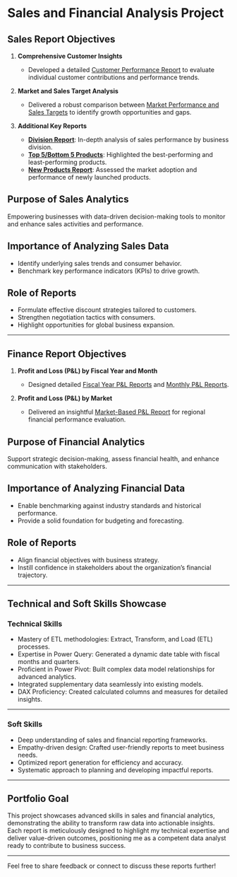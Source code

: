 # Sales and Financial Analysis Project

## Sales Report Objectives  

1. **Comprehensive Customer Insights**  
   - Developed a detailed [Customer Performance Report](https://github.com/prudhvi1029/Excel-Sales-Analytics/blob/main/Sales_Reports/Customer%20Performance%20Report.pdf) to evaluate individual customer contributions and performance trends.  

2. **Market and Sales Target Analysis**  
   - Delivered a robust comparison between [Market Performance and Sales Targets](https://github.com/prudhvi1029/Excel-Sales-Analytics/blob/main/Sales_Reports/Market%20Performance%20vs%20Target%20Report.pdf) to identify growth opportunities and gaps.  

3. **Additional Key Reports**  
   - **[Division Report](https://github.com/prudhvi1029/Excel-Sales-Analytics/blob/main/Sales_Reports/Division%20Report.pdf)**: In-depth analysis of sales performance by business division.  
   - **[Top 5/Bottom 5 Products](https://github.com/prudhvi1029/Excel-Sales-Analytics/blob/main/Sales_Reports/top%205%20bottom%205.pdf)**: Highlighted the best-performing and least-performing products.  
   - **[New Products Report](https://github.com/prudhvi1029/Excel-Sales-Analytics/blob/main/Sales_Reports/New%20Products%202021.pdf)**: Assessed the market adoption and performance of newly launched products.  



## Purpose of Sales Analytics  
Empowering businesses with data-driven decision-making tools to monitor and enhance sales activities and performance.  



## Importance of Analyzing Sales Data  
- Identify underlying sales trends and consumer behavior.  
- Benchmark key performance indicators (KPIs) to drive growth.  



## Role of Reports  
- Formulate effective discount strategies tailored to customers.  
- Strengthen negotiation tactics with consumers.  
- Highlight opportunities for global business expansion.  

---

## Finance Report Objectives  

1. **Profit and Loss (P&L) by Fiscal Year and Month**  
   - Designed detailed [Fiscal Year P&L Reports](https://github.com/KirandeepMarala/Excel-Sales_Analysis/blob/main/P%26L%20Statement%20by%20Fiscal%20Year.pdf) and [Monthly P&L Reports](https://github.com/KirandeepMarala/Excel-Sales_Analysis/blob/main/P%26L%20Statement%20by%20Months.pdf).  

2. **Profit and Loss (P&L) by Market**  
   - Delivered an insightful [Market-Based P&L Report](https://github.com/KirandeepMarala/Excel-Sales_Analysis/blob/main/P%26L%20Statement%20by%20Markets.pdf) for regional financial performance evaluation.  



## Purpose of Financial Analytics  
Support strategic decision-making, assess financial health, and enhance communication with stakeholders.  



## Importance of Analyzing Financial Data  
- Enable benchmarking against industry standards and historical performance.  
- Provide a solid foundation for budgeting and forecasting.  



## Role of Reports  
- Align financial objectives with business strategy.  
- Instill confidence in stakeholders about the organization’s financial trajectory.  

---

## Technical and Soft Skills Showcase  

### Technical Skills  
- Mastery of ETL methodologies: Extract, Transform, and Load (ETL) processes.  
- Expertise in Power Query: Generated a dynamic date table with fiscal months and quarters.  
- Proficient in Power Pivot: Built complex data model relationships for advanced analytics.  
- Integrated supplementary data seamlessly into existing models.  
- DAX Proficiency: Created calculated columns and measures for detailed insights.  

---

### Soft Skills  
- Deep understanding of sales and financial reporting frameworks.  
- Empathy-driven design: Crafted user-friendly reports to meet business needs.  
- Optimized report generation for efficiency and accuracy.  
- Systematic approach to planning and developing impactful reports.  

---

## Portfolio Goal  
This project showcases advanced skills in sales and financial analytics, demonstrating the ability to transform raw data into actionable insights. Each report is meticulously designed to highlight my technical expertise and deliver value-driven outcomes, positioning me as a competent data analyst ready to contribute to business success.  

---

Feel free to share feedback or connect to discuss these reports further!  
